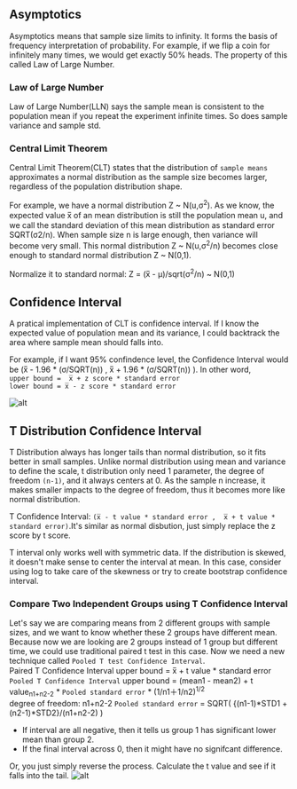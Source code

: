 ## Asymptotics
Asymptotics means that sample size limits to infinity. It forms the basis of frequency interpretation of probability. For example, if we flip a coin for infinitely many times, we would get exactly 50% heads. The property of this called Law of Large Number.


### Law of Large Number
Law of Large Number(LLN) says the sample mean is consistent to the population mean if you repeat the experiment infinite times. So does sample variance and sample std.

### Central Limit Theorem
Central Limit Theorem(CLT) states that the distribution of ```sample means``` approximates a normal distribution as the sample size becomes larger, regardless of the population distribution shape.                    
   

For example, we have a normal distribution Z ~ N(u,σ<sup>2</sup>). As we know, the expected value x̅ of an mean distribution is still the population mean u, and we call the standard deviation of this mean distribution as standard error SQRT(σ2/n). When sample size n is large enough, then variance will become very small. This normal distribution Z ~ N(u,σ<sup>2</sup>/n) becomes close enough to standard normal distribution Z  ~ N(0,1). 

Normalize it to standard normal: Z = (x̅ - μ)/sqrt(σ<sup>2</sup>/n) ~ N(0,1)




## Confidence Interval
A pratical implementation of CLT is confidence interval. If I know the expected value of population mean and its variance, I could backtrack the area where sample mean should falls into.                   

For example, if I want 95% confindence level, the Confidence Interval would be (x̅ - 1.96 * (σ/SQRT(n)) , x̅ + 1.96 * (σ/SQRT(n)) ). In other word,           
```upper bound =  x̅ + z score * standard error```                
```lower bound = x̅ - z score * standard error```               

![alt](https://github.com/versehe/AB_Testing_Notebook/blob/master/Statistical%20Inference/02.%20Distribution/normal%20distribution.png)



## T Distribution Confidence Interval    
T Distribution always has longer tails than normal distribution, so it fits better in small samples. Unlike normal distribution using mean and variance to define the scale, t distribution only need 1 parameter, the degree of freedom ```(n-1)```, and it always centers at 0. As the sample n increase, it makes smaller impacts to the degree of freedom, thus it becomes more like normal distribution.                      

T Confidence Interval: ```(x̅ - t value * standard error ,  x̅ + t value * standard error)```.It's similar as normal disbution, just simply replace the z score by t score.                     


T interval only works well with symmetric data. If the distribution is skewed, it doesn't make sense to center the interval at mean. In this case, consider using log to take care of the skewness or try to create bootstrap confidence interval.


### Compare Two Independent Groups using T Confidence Interval   
Let's say we are comparing means from 2 different groups with sample sizes, and we want to know whether these 2 groups have different mean. Because now we are looking are 2 groups instead of 1 group but different time, we could use traditional paired t test in this case. Now we need a new technique called ```Pooled T test Confidence Interval```.     
Paired T Confidence Interval upper bound = x̅ + t value * standard error                           
```Pooled T Confidence Interval``` upper bound = (mean1 - mean2) + t value<sub>n1+n2-2</sub> * ```Pooled standard error``` * (1/n1＋1/n2)<sup>1/2</sup>　  
degree of freedom: n1+n2-2
```Pooled standard error``` =  SQRT( {(n1-1)*STD1 +(n2-1)*STD2}/(n1+n2-2)  )      
* If interval are all negative, then it tells us group 1 has significant lower mean than group 2.              
* If the final interval across 0, then it might have no signifcant difference.         

Or, you just simply reverse the process. Calculate the t value and see if it falls into the tail.
![alt](https://github.com/versehe/AB_Testing_Notebook/blob/master/pooled%20t%20value.PNG)     
